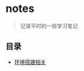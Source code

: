 #  notes
> 记录平时的一些学习笔记

## 目录
*  [环境搭建相关](https://github.com/liulinhui/notes/blob/master/environment/index.md)

 
